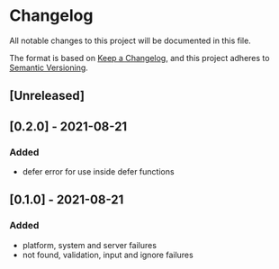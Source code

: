 # Changelog
All notable changes to this project will be documented in this file.

The format is based on [Keep a Changelog](https://keepachangelog.com/en/1.0.0/),
and this project adheres to [Semantic Versioning](https://semver.org/spec/v2.0.0.html).


## [Unreleased]

## [0.2.0] - 2021-08-21
### Added
- defer error for use inside defer functions

## [0.1.0] - 2021-08-21
### Added
- platform, system and server failures
- not found, validation, input and ignore failures